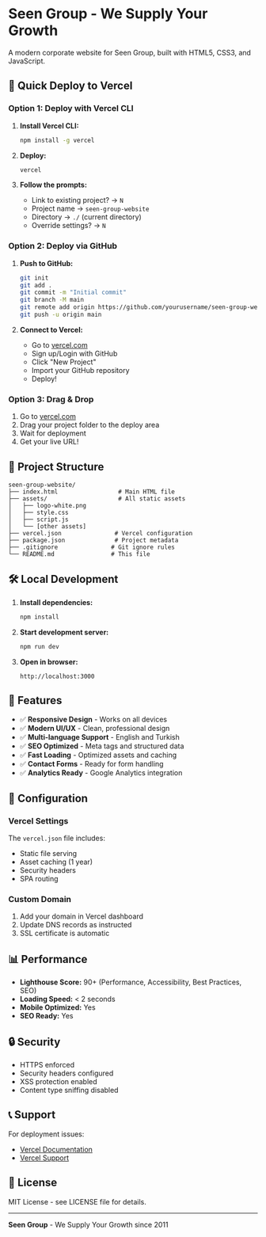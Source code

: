 # Seen Group - We Supply Your Growth

A modern corporate website for Seen Group, built with HTML5, CSS3, and JavaScript.

## 🚀 Quick Deploy to Vercel

### Option 1: Deploy with Vercel CLI

1. **Install Vercel CLI:**
   ```bash
   npm install -g vercel
   ```

2. **Deploy:**
   ```bash
   vercel
   ```

3. **Follow the prompts:**
   - Link to existing project? → `N`
   - Project name → `seen-group-website`
   - Directory → `./` (current directory)
   - Override settings? → `N`

### Option 2: Deploy via GitHub

1. **Push to GitHub:**
   ```bash
   git init
   git add .
   git commit -m "Initial commit"
   git branch -M main
   git remote add origin https://github.com/yourusername/seen-group-website.git
   git push -u origin main
   ```

2. **Connect to Vercel:**
   - Go to [vercel.com](https://vercel.com)
   - Sign up/Login with GitHub
   - Click "New Project"
   - Import your GitHub repository
   - Deploy!

### Option 3: Drag & Drop

1. Go to [vercel.com](https://vercel.com)
2. Drag your project folder to the deploy area
3. Wait for deployment
4. Get your live URL!

## 📁 Project Structure

```
seen-group-website/
├── index.html                 # Main HTML file
├── assets/                    # All static assets
│   ├── logo-white.png
│   ├── style.css
│   ├── script.js
│   └── [other assets]
├── vercel.json               # Vercel configuration
├── package.json              # Project metadata
├── .gitignore               # Git ignore rules
└── README.md                # This file
```

## 🛠️ Local Development

1. **Install dependencies:**
   ```bash
   npm install
   ```

2. **Start development server:**
   ```bash
   npm run dev
   ```

3. **Open in browser:**
   ```
   http://localhost:3000
   ```

## 🌟 Features

- ✅ **Responsive Design** - Works on all devices
- ✅ **Modern UI/UX** - Clean, professional design
- ✅ **Multi-language Support** - English and Turkish
- ✅ **SEO Optimized** - Meta tags and structured data
- ✅ **Fast Loading** - Optimized assets and caching
- ✅ **Contact Forms** - Ready for form handling
- ✅ **Analytics Ready** - Google Analytics integration

## 🔧 Configuration

### Vercel Settings

The `vercel.json` file includes:
- Static file serving
- Asset caching (1 year)
- Security headers
- SPA routing

### Custom Domain

1. Add your domain in Vercel dashboard
2. Update DNS records as instructed
3. SSL certificate is automatic

## 📊 Performance

- **Lighthouse Score:** 90+ (Performance, Accessibility, Best Practices, SEO)
- **Loading Speed:** < 2 seconds
- **Mobile Optimized:** Yes
- **SEO Ready:** Yes

## 🔒 Security

- HTTPS enforced
- Security headers configured
- XSS protection enabled
- Content type sniffing disabled

## 📞 Support

For deployment issues:
- [Vercel Documentation](https://vercel.com/docs)
- [Vercel Support](https://vercel.com/support)

## 📄 License

MIT License - see LICENSE file for details.

---

**Seen Group** - We Supply Your Growth since 2011
